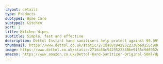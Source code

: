 ```yaml
---
layout: details
type: Products
subtype1: Home Care
subtype2: Kitchen
sort: 1
title: Kitchen Wipes
subtitle: Simple, fast and effective
description: Dettol Instant hand sanitisers help protect against 99.99% of germs, with no need for soap or water.
thumbnail: https://www.dettol.co.uk/static/271da88c9429522338be9155c9d6932e/ad85c/mdirstk9qb8uvupxarth.webp
image: https://www.dettol.co.uk/static/271da88c9429522338be9155c9d6932e/ad85c/mdirstk9qb8uvupxarth.webp
amazon: https://www.amazon.co.uk/Dettol-Hand-Sanitizer-Original-50ml/dp/B08HYQW9GP/ref=sr_1_4?keywords=dettol+instant+hand+sanitizer&qid=1661961971&refinements=p_76%3A419158031&rnid=419157031&rps=1&sprefix=dettol+instant+%2Caps%2C80&sr=8-4
---
```

